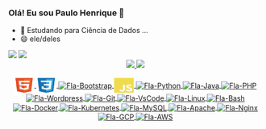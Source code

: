 ### Olá! Eu sou Paulo Henrique 👋

- 🌱 Estudando para Ciência de Dados ...
- 😄 ele/deles

<div>  
  <a href = "mailto:phv1x@hotmail.com"><img src="https://img.shields.io/badge/-Gmail-%23333?style=for-the-badge&logo=gmail&logoColor=white" target="_blank"></a>
  <a href="https://www.linkedin.com/in/paulo-henrique-torrezani-nogueira-76205516b/" target="_blank"><img src="https://img.shields.io/badge/-LinkedIn-%230077B5?style=for-the-badge&logo=linkedin&logoColor=white" target="_blank"></a> 
</div>
 
<div align="center">
  <a href="https://github.com/phtnogueira">
  <img height="160em" src="https://github-readme-stats-phtnogueira.vercel.app/api?username=phtnogueira&show_icons=false&theme=tokyonight&include_all_commits=true&count_private=true"/>
  <img height="160em" src="https://github-readme-stats-phtnogueira.vercel.app/api/top-langs/?username=phtnogueira&layout=compact&langs_count=8&theme=tokyonight&hide=swift"/>
</div>
<div style="display: inline_block" align="center"><br>
  <img align="center" alt="Fla-HTML" height="30" width="40" src="https://raw.githubusercontent.com/devicons/devicon/master/icons/html5/html5-original.svg">
  <img align="center" alt="Fla-CSS" height="30" width="40" src="https://raw.githubusercontent.com/devicons/devicon/master/icons/css3/css3-original.svg">
  <img align="center" alt="Fla-Bootstrap" height="30" width="40" src="https://cdn.jsdelivr.net/gh/devicons/devicon/icons/bootstrap/bootstrap-original.svg" />
  <img align="center" alt="Fla-JS" height="30" width="40" src="https://raw.githubusercontent.com/devicons/devicon/master/icons/javascript/javascript-plain.svg">
  <img align="center" alt="Fla-Python" height="30" width="40" src="https://cdn.jsdelivr.net/gh/devicons/devicon/icons/python/python-original-wordmark.svg">
  <img align="center" alt="Fla-Java" height="30" width="40" src="https://cdn.jsdelivr.net/gh/devicons/devicon/icons/java/java-original.svg">
  <img align="center" alt="Fla-PHP" height="30" width="40" src="https://cdn.jsdelivr.net/gh/devicons/devicon/icons/php/php-original.svg" />
  <img align="center" alt="Fla-Wordpress" height="30" width="40" src="https://cdn.jsdelivr.net/gh/devicons/devicon/icons/wordpress/wordpress-plain.svg" />
  <img align="center" alt="Fla-Git" height="30" width="40"  src="https://cdn.jsdelivr.net/gh/devicons/devicon/icons/git/git-original.svg" />
  <img align="center" alt="Fla-VsCode" height="30" width="40"  src="https://cdn.jsdelivr.net/gh/devicons/devicon/icons/vscode/vscode-original.svg" />
  <img align="center" alt="Fla-Linux" height="30" width="40"  src="https://cdn.jsdelivr.net/gh/devicons/devicon/icons/linux/linux-original.svg" />
  <img align="center" alt="Fla-Bash" height="30" width="40"  src="https://cdn.jsdelivr.net/gh/devicons/devicon/icons/bash/bash-original.svg" />
  <img align="center" alt="Fla-Docker" height="30" width="40"  src="https://cdn.jsdelivr.net/gh/devicons/devicon/icons/docker/docker-original.svg" />
  <img align="center" alt="Fla-Kubernetes" height="30" width="40"  src="https://cdn.jsdelivr.net/gh/devicons/devicon/icons/kubernetes/kubernetes-plain.svg" />
  <img align="center" alt="Fla-MySQL" height="30" width="40"  src="https://cdn.jsdelivr.net/gh/devicons/devicon/icons/mysql/mysql-original-wordmark.svg" />
  <img align="center" alt="Fla-Apache" height="30" width="40"  src="https://cdn.jsdelivr.net/gh/devicons/devicon/icons/apache/apache-original-wordmark.svg" />
  <img align="center" alt="Fla-Nginx" height="30" width="40"  src="https://cdn.jsdelivr.net/gh/devicons/devicon/icons/nginx/nginx-original.svg" />
  <img align="center" alt="Fla-GCP" height="30" width="40"  src="https://cdn.jsdelivr.net/gh/devicons/devicon/icons/googlecloud/googlecloud-original.svg" />
  <img align="center" alt="Fla-AWS" height="30" width="40"  src="https://cdn.jsdelivr.net/gh/devicons/devicon/icons/amazonwebservices/amazonwebservices-original-wordmark.svg" />
  
</div>
  
  

